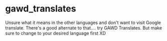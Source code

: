 # gawd_translates
Unsure what it means in the other languages and don't want to visit Google translate. There's a good alternate to that.... try GAWD Translates. But make sure to change to your desired language first XD
